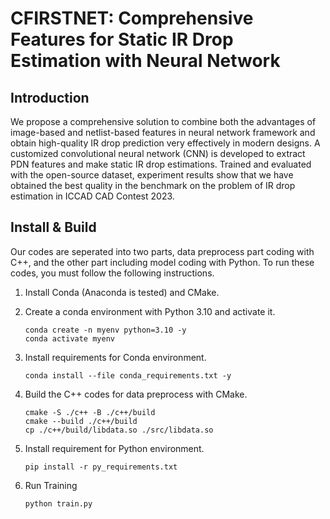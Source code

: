 # CFIRSTNET: Comprehensive Features for Static IR Drop Estimation with Neural Network

## Introduction

We propose a comprehensive solution to combine both the advantages of image-based and netlist-based features in neural network framework and obtain high-quality IR drop prediction very effectively in modern designs. A customized convolutional neural network (CNN) is developed to extract PDN features and make static IR drop estimations. Trained and evaluated with the open-source dataset, experiment results show that we have obtained the best quality in the benchmark on the problem of IR drop estimation in ICCAD CAD Contest 2023.

## Install & Build

Our codes are seperated into two parts, data preprocess part coding with C++, and the other part including model coding with Python. To run these codes, you must follow the following instructions.

1. Install Conda (Anaconda is tested) and CMake.

2. Create a conda environment with Python 3.10 and activate it.

    ```Command-line
    conda create -n myenv python=3.10 -y
    conda activate myenv
    ```

3. Install requirements for Conda environment.

    ```Command-line
    conda install --file conda_requirements.txt -y
    ```

4. Build the C++ codes for data preprocess with CMake.

    ```Command-line
    cmake -S ./c++ -B ./c++/build
    cmake --build ./c++/build
    cp ./c++/build/libdata.so ./src/libdata.so
    ```

5. Install requirement for Python environment.

    ```Command-line
    pip install -r py_requirements.txt
    ```

6. Run Training

    ```Command-line
    python train.py
    ```

